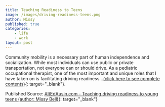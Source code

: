 ```yaml
---
title: Teaching Readiness to Teens
image: /images/driving-readiness-teens.png
author: Missy
published: true
categories: 
    - life
    - work
layout: post
---
```


Community mobility is a necessary part of human independence and socialization. While most individuals can use public or private transportation, not everyone can or should drive. As a pediatric occupational therapist, one of the most important and unique roles that I have taken on is facilitating driving readiness...[(click here to see complete contents)](https://www.altedaustin.com/blog/teaching-driving-readiness-to-young-teens){: target="_blank"}.

Published Source: [AltEdAusin.com - Teaching driving readiness to young teens (author: Missy Bell)](https://www.altedaustin.com/blog/teaching-driving-readiness-to-young-teens){: target="_blank"}
